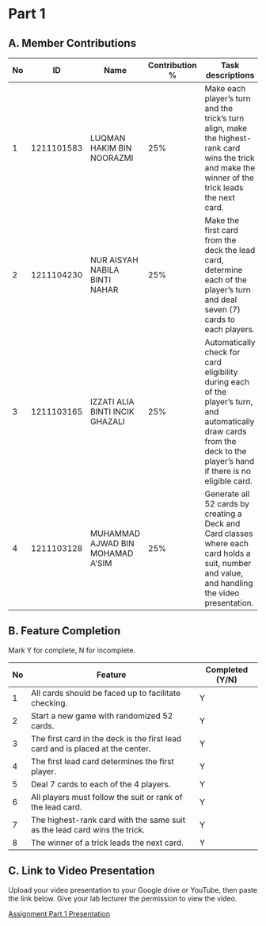 # Part 1

## A. Member Contributions

No | ID         | Name                             | Contribution %    | Task descriptions
-- | ---------- | -------------------------------- | ----------------- | --------------
1  | 1211101583 | LUQMAN HAKIM BIN NOORAZMI        | 25%               |  Make each player’s turn and the trick’s turn align, make the highest-rank card wins the trick and make the winner of the trick leads the next card.
2  | 1211104230 | NUR AISYAH NABILA BINTI NAHAR    | 25%               |  Make the first card from the deck the lead card, determine each of the player’s turn and deal seven (7) cards to each players.
3  | 1211103165 | IZZATI ALIA BINTI INCIK GHAZALI  | 25%               |  Automatically check for card eligibility during each of the player’s turn, and automatically draw cards from the deck to the player’s hand if there is no eligible card.
4  | 1211103128 | MUHAMMAD AJWAD BIN MOHAMAD A'SIM | 25%               |  Generate all 52 cards by creating a Deck and Card classes where each card holds a suit, number and value, and handling the video presentation.


## B. Feature Completion

Mark Y for complete, N for incomplete.

No | Feature                                                                         | Completed (Y/N)
-- | ------------------------------------------------------------------------------- | ---------------
1  | All cards should be faced up to facilitate checking.                            |  Y
2  | Start a new game with randomized 52 cards.                                      |  Y
3  | The first card in the deck is the first lead card and is placed at the center.  |  Y
4  | The first lead card determines the first player.                                |  Y
5  | Deal 7 cards to each of the 4 players.                                          |  Y
6  | All players must follow the suit or rank of the lead card.                      |  Y
7  | The highest-rank card with the same suit as the lead card wins the trick.       |  Y
8  | The winner of a trick leads the next card.                                      |  Y


## C. Link to Video Presentation

Upload your video presentation to your Google drive or YouTube, then paste the link below. Give your lab lecturer the permission to view the video.

[Assignment Part 1 Presentation](https://drive.google.com/file/d/1yiHezs8HcpFpRDrPLLQSp7qDZZlIZt2M/view?usp=share_link)

